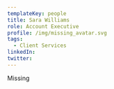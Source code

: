 ```yaml
---
templateKey: people
title: Sara Williams
role: Account Executive
profile: /img/missing_avatar.svg
tags:
  - Client Services
linkedIn: 
twitter: 
---
```


Missing